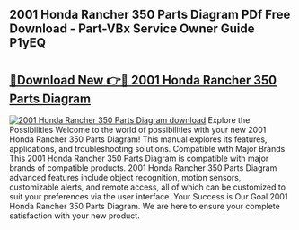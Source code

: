 ## 2001 Honda Rancher 350 Parts Diagram PDf Free Download - Part-VBx Service Owner Guide P1yEQ

# <h2><a href="http://dfk88a3.blite.top/?on=2001+Honda+Rancher+350+Parts+Diagram">🔗Download New 👉🔴 2001 Honda Rancher 350 Parts Diagram</a></h2>

[![2001 Honda Rancher 350 Parts Diagram download](https://i.imgur.com/lujVjoI.png)](http://dfk88a3.blite.top/?on=2001+Honda+Rancher+350+Parts+Diagram)
Explore the Possibilities Welcome to the world of possibilities with your new 2001 Honda Rancher 350 Parts Diagram! This manual explores its features, applications, and troubleshooting solutions. Compatible with Major Brands This 2001 Honda Rancher 350 Parts Diagram is compatible with major brands of compatible products. 2001 Honda Rancher 350 Parts Diagram advanced features include object recognition, motion sensors, customizable alerts, and remote access, all of which can be customized to suit your preferences via the user interface. Your Success is Our Goal 2001 Honda Rancher 350 Parts Diagram. We are here to ensure your complete satisfaction with your new product.
